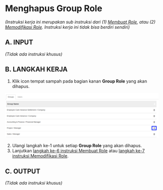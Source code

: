 # Menghapus Group Role

*(Instruksi kerja ini merupakan sub instruksi dari (1) [Membuat Role](./membuat.md), atau (2) [Memodifikasi Role](./memodifikasi.md). Instruksi kerja ini tidak bisa berdiri sendiri)*

## A. INPUT

*(Tidak ada instruksi khusus)*

## B. LANGKAH KERJA

1. Klik icon tempat sampah pada bagian kanan **Group Role** yang akan dihapus.

![](../img/role/icon-hapus-group-role.png)

2. Ulangi langkah ke-1 untuk setiap **Group Role** yang akan dihapus.
3. Lanjutkan [langkah ke-6 instruksi Membuat Role](./membuat.md#l6) atau [langkah ke-7 instruksi Memodifikasi Role](./memodifikasi.md#l7).

## C. OUTPUT

*(Tidak ada instruksi khusus)*
